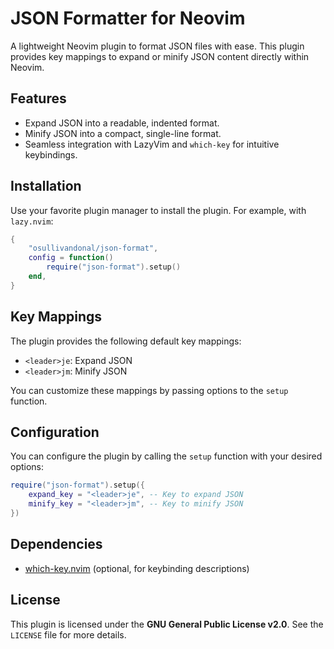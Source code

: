 # JSON Formatter for Neovim

A lightweight Neovim plugin to format JSON files with ease. This plugin provides
key mappings to expand or minify JSON content directly within Neovim.

## Features

- Expand JSON into a readable, indented format.
- Minify JSON into a compact, single-line format.
- Seamless integration with LazyVim and `which-key` for intuitive keybindings.

## Installation

Use your favorite plugin manager to install the plugin. For example, with `lazy.nvim`:

```lua
{
    "osullivandonal/json-format",
    config = function()
        require("json-format").setup()
    end,
}
```

## Key Mappings

The plugin provides the following default key mappings:

- `<leader>je`: Expand JSON
- `<leader>jm`: Minify JSON

You can customize these mappings by passing options to the `setup` function.

## Configuration

You can configure the plugin by calling the `setup` function with your desired options:

```lua
require("json-format").setup({
    expand_key = "<leader>je", -- Key to expand JSON
    minify_key = "<leader>jm", -- Key to minify JSON
})
```

## Dependencies

- [which-key.nvim](https://github.com/folke/which-key.nvim) (optional, for
keybinding descriptions)

## License

This plugin is licensed under the **GNU General Public License v2.0**. See the
`LICENSE` file for more details.
